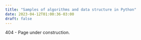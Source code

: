 ```yaml
---
title: "Samples of algorithms and data structure in Python"
date: 2023-04-12T01:00:36-03:00
draft: false
---
```


404 - Page under construction.

<!--
Seja bem vindo à página de documentação e conteúdos complementares ao repositório [algoritmos_e_estruturas_de_dados](https://github.com/doYourCode/algoritmos_e_estruturas_de_dados).
O repositório tem como objetivo reunir materiais de estudo, referências e código fonte para apoiar o aprendizado de algoritmos e estruturas de dados. A proposta é construir um corpo de conhecimento colaborativo entre professores e estudantes do curso de Sistemas de Informação do Instituto Federal de Educação, Ciência e Tecnologia do Norte de Minas Gerais campus Salinas.

A iniciativa para a criação do repositório partiu da necessidade de organizar e disponibilizar exemplos simples e didáticos de implementação de classes, snippets, etc., para auxiliar o trabalho conjunto de professores e estudantes envolvidos em pesquisa sobre aprendizagem colaborativa da temática de algoritmos e estruturas de dados.

Inicialmente, todos os exemplos são desenvolvidos em Python para facilitar o aprendizado, uma vez que esta é uma linguagem de programação de uso geral, conhecida pela simplicidade e filosofia de otimizar a leitura de códigos e estimular a produtividade de quem os cria. Futuramente, exceções poderão ser abertas diante de necessidades específicas.

É importante ressaltar que os trechos de software disponíveis no nosso repositório priorizam a clareza de leitura e entendimento, com o objetivo principal de apoiar o processo de ensino e aprendizagem. Por isso, em algumas situações, a legibilidade pode ter sido priorizada em detrimento da eficiência ou do uso de comentários, que em outros contextos seriam considerados exagerados.

## Conteúdo

Atualmente o repositório contém exemplos de implementação das seguintes estruturas de dados:

- Árvore AVL
- Árvore binária de busca (BST)
- Fila
- Fila (com nós encadeados)
- Fila circular
- Fila circular (com nós encadeados)
- Fila dupla
- Fila dupla (com nós encadeados)
- Grafo (implementação naive)
- Grafo (com lista de adjacência)
- Lista (com nós encadeados)
- Lista (com nós com encadeamento duplo)
- Pilha
- Pilha (com nós encadeados)
- Tabela hash
- Tabela hash (com nós encadeados)

Os seguintes exemplos de uso:

- Ordenação de processamento em batch (first-in, first-out)
- Ordenação de processamento em batch (Shortest-job-first)

## Planos futuros

Pretendemos incluir os seguintes conteúdos:

- Algoritmos de ordenação
- Algoritmos de transposição de árvores e grafos
- Algoritmos de busca
- Exemplos comuns de uso

## Principais contribuidores do projeto

- [Franck Allyson](https://github.com/franckallyson)
- [Everton Sousa Oliveira](https://github.com/Evertonsousa3)

## Contribuições, comentários e sugestões

Sinta-se livre para contrbiuir com os nossos repositórios:
- [algoritmos_e_estruturas_de_dados](https://github.com/doYourCode/algoritmos_e_estruturas_de_dados)
- [Documentação e conteúdos complementares](https://github.com/doYourCode/aeds.doc)
-->